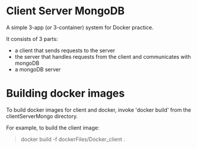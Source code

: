 Client Server MongoDB
=====================

A simple 3-app (or 3-container) system for Docker practice.

It consists of 3 parts:
- a client that sends requests to the server
- the server that handles requests from the client and communicates with mongoDB
- a mongoDB server

# Building docker images
To build docker images for client and docker, invoke 'docker build' from the clientServerMongo directory.

For example, to build the client image:
> docker build -f dockerFiles/Docker_client .